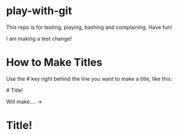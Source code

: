 # play-with-git
This repo is for testing, playing, bashing and complaining.  Have fun!

I am making a test change!

# How to Make Titles

Use the # key right behind the line you want to make a title, like this:

\# Title!

Will make.... ->

# Title!
